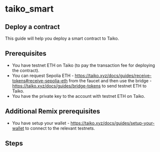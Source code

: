 # taiko_smart
## Deploy a contract
This guide will help you deploy a smart contract to Taiko.

## Prerequisites
- You have testnet ETH on Taiko (to pay the transaction fee for deploying the contract).
- You can request Sepolia ETH - https://taiko.xyz/docs/guides/receive-tokens#receive-sepolia-eth from the faucet and then use the bridge - https://taiko.xyz/docs/guides/bridge-tokens to send testnet ETH to Taiko.
- You have the private key to the account with testnet ETH on Taiko.

## Additional Remix prerequisites
- You have setup your wallet - https://taiko.xyz/docs/guides/setup-your-wallet to connect to the relevant testnets.

## Steps
